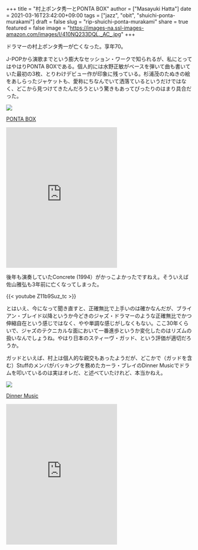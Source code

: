 +++
title = "村上ポンタ秀一とPONTA BOX"
author = ["Masayuki Hatta"]
date = 2021-03-16T23:42:00+09:00
tags = ["jazz", "obit", "shuichi-ponta-murakami"]
draft = false
slug = "rip-shuichi-ponta-murakami"
share = true
featured = false
image = "https://images-na.ssl-images-amazon.com/images/I/410NQ233DQL._AC_.jpg"
+++

ドラマーの村上ポンタ秀一が亡くなった。享年70。

J-POPから演歌までという膨大なセッション・ワークで知られるが、私にとってはやはりPONTA BOXである。個人的には水野正敏がベースを弾いて曲も書いていた最初の3枚、とりわけデビュー作が印象に残っている。杉浦茂のたぬきの絵をあしらったジャケットも、愛称にちなんでいて洒落ているというだけではなく、どこから見つけてきたんだろうという驚きもあってぴったりのはまり具合だった。

<p><a href="https://www.amazon.co.jp/PONTA-BOX/dp/B00004UWXM?__mk_ja_JP=%E3%82%AB%E3%82%BF%E3%82%AB%E3%83%8A&dchild=1&keywords=PONTA+BOX&qid=1615902623&sr=8-5&linkCode=li2&tag=myhumangetsme-22&linkId=8923e14315560d42522071bf7dfab534&language=ja_JP&ref_=as_li_ss_il" target="_blank" rel="nofollow"><img border="0" src="//ws-fe.amazon-adsystem.com/widgets/q?_encoding=UTF8&ASIN=B00004UWXM&Format= _SL500_&ID=AsinImage&MarketPlace=JP&ServiceVersion=20070822&WS=1&tag=myhumangetsme-22&language=ja_JP" ></a><img src="https://ir-jp.amazon-adsystem.com/e/ir?t=myhumangetsme-22&language=ja_JP&l=li2&o=9&a=B00004UWXM" width="1" height="1" border="0" alt="" style="border:none !important; margin:0px !important;" /></p> <p><a href="https://www.amazon.co.jp/PONTA-BOX/dp/B00004UWXM?__mk_ja_JP=%E3%82%AB%E3%82%BF%E3%82%AB%E3%83%8A&dchild=1&keywords=PONTA+BOX&qid=1615902623&sr=8-5&linkCode=li2&tag=myhumangetsme-22&linkId=8923e14315560d42522071bf7dfab534&language=ja_JP&ref_=as_li_ss_il" target="_blank" rel="nofollow">PONTA BOX</a></p>

<iframe src="https://open.spotify.com/embed/album/23p0KqUE0CnrgQeA6bBYGw" width="300" height="380" frameborder="0" allowtransparency="true" allow="encrypted-media"></iframe>

後年も演奏していたConcrete (1994）がかっこよかったですねえ。そういえば佐山雅弘も3年前に亡くなってしまった。

{{< youtube Z11b9Suz\_tc >}}

とはいえ、今になって聞き直すと、正確無比で上手いのは確かなんだが、ブライアン・ブレイド以降というか今どきのジャズ・ドラマーのような正確無比でかつ伸縮自在という感じではなく、やや単調な感じがしなくもない。ここ30年くらいで、ジャズのテクニカルな面において一番進歩というか変化したのはリズムの扱いなんでしょうね。やはり日本のスティーヴ・ガッド、という評価が適切だろうか。

ガッドといえば、村上は個人的な親交もあったようだが、どこかで（ガッドを含む）Stuffのメンバがバッキングを務めたカーラ・ブレイのDinner Musicでドラムを叩いているのは実はオレだ、と述べていたけれど、本当かねえ。

<p><a href="https://www.amazon.co.jp/Dinner-Music-Carla-Bley/dp/B0000261N0?__mk_ja_JP=%E3%82%AB%E3%82%BF%E3%82%AB%E3%83%8A&dchild=1&keywords=Carla+Bley+Dinner+Music&qid=1615906769&sr=8-1&linkCode=li2&tag=myhumangetsme-22&linkId=a6b7c029687d257869625e84d1e25820&language=ja_JP&ref_=as_li_ss_il" target="_blank" rel="nofollow"><img border="0" src="//ws-fe.amazon-adsystem.com/widgets/q?_encoding=UTF8&ASIN=B0000261N0&Format= _SL500_&ID=AsinImage&MarketPlace=JP&ServiceVersion=20070822&WS=1&tag=myhumangetsme-22&language=ja_JP" ></a><img src="https://ir-jp.amazon-adsystem.com/e/ir?t=myhumangetsme-22&language=ja_JP&l=li2&o=9&a=B0000261N0" width="1" height="1" border="0" alt="" style="border:none !important; margin:0px !important;" /></p> <p><a href="https://www.amazon.co.jp/Dinner-Music-Carla-Bley/dp/B0000261N0?__mk_ja_JP=%E3%82%AB%E3%82%BF%E3%82%AB%E3%83%8A&dchild=1&keywords=Carla+Bley+Dinner+Music&qid=1615906769&sr=8-1&linkCode=li2&tag=myhumangetsme-22&linkId=a6b7c029687d257869625e84d1e25820&language=ja_JP&ref_=as_li_ss_il" target="_blank" rel="nofollow">Dinner Music</a></p>

<iframe src="https://open.spotify.com/embed/album/2mnNMjyJEwg3sosMz5IcwQ" width="300" height="380" frameborder="0" allowtransparency="true" allow="encrypted-media"></iframe>
